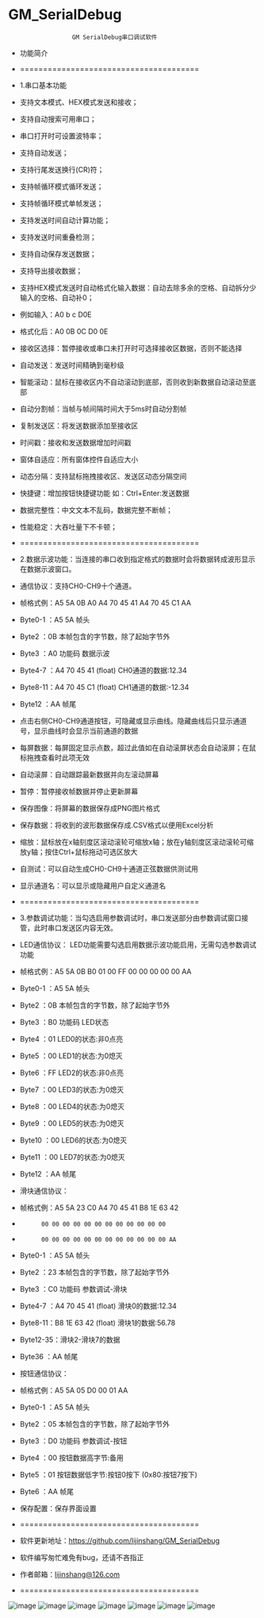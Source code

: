 # GM_SerialDebug
                      GM SerialDebug串口调试软件
  * 功能简介 
  * =======================================
  * 1.串口基本功能 
  * 支持文本模式、HEX模式发送和接收； 
  * 支持自动搜索可用串口； 
  * 串口打开时可设置波特率； 
  * 支持自动发送； 
  * 支持行尾发送换行(CR)符； 
  * 支持帧循环模式循环发送； 
  * 支持帧循环模式单帧发送； 
  * 支持发送时间自动计算功能； 
  * 支持发送时间重叠检测； 
  * 支持自动保存发送数据； 
  * 支持导出接收数据； 
  * 支持HEX模式发送时自动格式化输入数据：自动去除多余的空格、自动拆分少输入的空格、自动补0；
  * 例如输入：A0 b  c D0E  
  * 格式化后：A0 0B 0C D0 0E 
  * 接收区选择：暂停接收或串口未打开时可选择接收区数据，否则不能选择 
  * 自动发送：发送时间精确到毫秒级 
  * 智能滚动：鼠标在接收区内不自动滚动到底部，否则收到新数据自动滚动至底部 
  * 自动分割帧：当帧与帧间隔时间大于5ms时自动分割帧 
  * 复制发送区：将发送数据添加至接收区 
  * 时间戳：接收和发送数据增加时间戳 
  * 窗体自适应：所有窗体控件自适应大小 
  * 动态分隔：支持鼠标拖拽接收区、发送区动态分隔空间 
  * 快捷键：增加按钮快捷键功能 如：Ctrl+Enter:发送数据 

  * 数据完整性：中文文本不乱码，数据完整不断帧； 
  * 性能稳定：大吞吐量下不卡顿； 
  * =======================================
  * 2.数据示波功能：当连接的串口收到指定格式的数据时会将数据转成波形显示在数据示波窗口。
  * 通信协议：支持CH0-CH9十个通道。
  * 帧格式例：A5 5A 0B A0 A4 70 45 41 A4 70 45 C1 AA  
  * Byte0-1 ：A5 5A 帧头 
  * Byte2   ：0B 本帧包含的字节数，除了起始字节外 
  * Byte3   ：A0 功能码 数据示波 
  * Byte4-7 ：A4 70 45 41 (float) CH0通道的数据:12.34 
  * Byte8-11：A4 70 45 C1 (float) CH1通道的数据:-12.34 
  * Byte12  ：AA 帧尾 
  * 点击右侧CH0-CH9通道按钮，可隐藏或显示曲线。隐藏曲线后只显示通道号，显示曲线时会显示当前通道的数据 
  * 每屏数据：每屏固定显示点数，超过此值如在自动滚屏状态会自动滚屏；在鼠标拖拽查看时此项无效 
  * 自动滚屏：自动跟踪最新数据并向左滚动屏幕 
  * 暂停：暂停接收帧数据并停止更新屏幕 
  * 保存图像：将屏幕的数据保存成PNG图片格式 
  * 保存数据：将收到的波形数据保存成.CSV格式以便用Excel分析 
  * 缩放：鼠标放在x轴刻度区滚动滚轮可缩放x轴；放在y轴刻度区滚动滚轮可缩放y轴；按住Ctrl+鼠标拖动可选区放大 
  * 自测试：可以自动生成CH0-CH9十通道正弦数据供测试用 
  * 显示通道名：可以显示或隐藏用户自定义通道名 
  * =======================================
  * 3.参数调试功能：当勾选启用参数调试时，串口发送部分由参数调试窗口接管，此时串口发送区内容无效。
  * LED通信协议： LED功能需要勾选启用数据示波功能启用，无需勾选参数调试功能 
  * 帧格式例：A5 5A 0B B0 01 00 FF 00 00 00 00 00 AA 
  * Byte0-1 ：A5 5A 帧头 
  * Byte2   ：0B 本帧包含的字节数，除了起始字节外 
  * Byte3   ：B0 功能码 LED状态 
  * Byte4   ：01 LED0的状态:非0点亮 
  * Byte5   ：00 LED1的状态:为0熄灭 
  * Byte6   ：FF LED2的状态:非0点亮 
  * Byte7   ：00 LED3的状态:为0熄灭 
  * Byte8   ：00 LED4的状态:为0熄灭 
  * Byte9   ：00 LED5的状态:为0熄灭 
  * Byte10  ：00 LED6的状态:为0熄灭 
  * Byte11  ：00 LED7的状态:为0熄灭 
  * Byte12  ：AA 帧尾 
 
  * 滑块通信协议：
  * 帧格式例：A5 5A 23 C0 A4 70 45 41 B8 1E 63 42     
  *           00 00 00 00 00 00 00 00 00 00 00 00     
  *           00 00 00 00 00 00 00 00 00 00 00 00 AA  
  * Byte0-1 ：A5 5A 帧头 
  * Byte2   ：23 本帧包含的字节数，除了起始字节外 
  * Byte3   ：C0 功能码 参数调试-滑块 
  * Byte4-7 ：A4 70 45 41 (float) 滑块0的数据:12.34 
  * Byte8-11：B8 1E 63 42 (float) 滑块1的数据:56.78 
  * Byte12-35：滑块2-滑块7的数据 
  * Byte36  ：AA 帧尾 
 
  * 按钮通信协议：
  * 帧格式例：A5 5A 05 D0 00 01 AA  
  * Byte0-1 ：A5 5A 帧头 
  * Byte2   ：05 本帧包含的字节数，除了起始字节外 
  * Byte3   ：D0 功能码 参数调试-按钮 
  * Byte4   ：00 按钮数据高字节:备用 
  * Byte5   ：01 按钮数据低字节:按钮0按下 (0x80:按钮7按下) 
  * Byte6   ：AA 帧尾 
 
  * 保存配置：保存界面设置 
 
  * =======================================
  * 软件更新地址：https://github.com/lijinshang/GM_SerialDebug 
  * 软件编写匆忙难免有bug，还请不吝指正 
  * 作者邮箱：lijinshang@126.com 
  * =======================================
  
  ![image](https://github.com/lijinshang/GM_SerialDebug/blob/master/Images/GM_SerialDebug-1.png)
  ![image](https://github.com/lijinshang/GM_SerialDebug/blob/master/Images/GM_SerialDebug-2.png)
  ![image](https://github.com/lijinshang/GM_SerialDebug/blob/master/Images/GM_SerialDebug-3.png)
  ![image](https://github.com/lijinshang/GM_SerialDebug/blob/master/Images/GM_SerialDebug-4.png)
  ![image](https://github.com/lijinshang/GM_SerialDebug/blob/master/Images/GM_SerialDebug-5.png)
  ![image](https://github.com/lijinshang/GM_SerialDebug/blob/master/Images/GM_SerialDebug-6.png)
  ![image](https://github.com/lijinshang/GM_SerialDebug/blob/master/Images/GM_SerialDebug-7.png)
  
